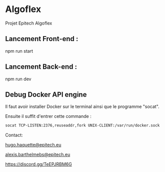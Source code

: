 # Algoflex
Projet Epitech Algoflex

## Lancement Front-end : 

npm run start

## Lancement Back-end :

npm run dev

## Debug Docker API engine

Il faut avoir installer Docker sur le terminal ainsi que le programme "socat".

Ensuite il suffit d'entrer cette commande : 

```bash
socat TCP-LISTEN:2376,reuseaddr,fork UNIX-CLIENT:/var/run/docker.sock
```

Contact:

hugo.haquette@epitech.eu

alexis.barthelmebs@epitech.eu

https://discord.gg/TeEPJRBM6G

